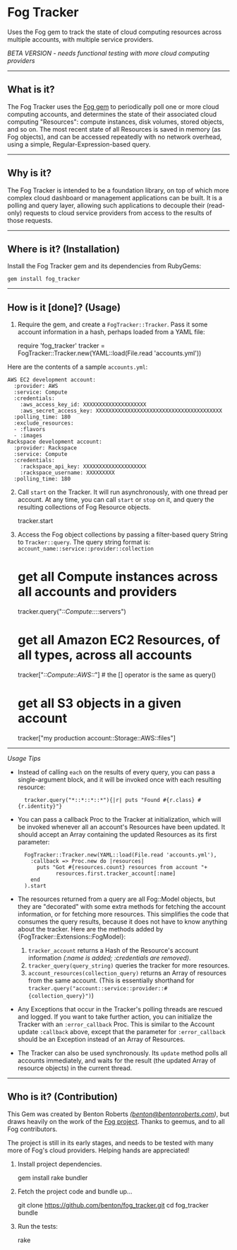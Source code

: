 Fog Tracker
================
Uses the Fog gem to track the state of cloud computing resources across multiple accounts, with multiple service providers.

  *BETA VERSION - needs functional testing with more cloud computing providers*


----------------
What is it?
----------------
The Fog Tracker uses the [Fog gem](https://github.com/fog/fog) to periodically poll one or more cloud computing accounts, and determines the state of their associated cloud computing "Resources": compute instances, disk volumes, stored objects, and so on. The most recent state of all Resources is saved in memory (as Fog objects), and can be accessed repeatedly with no network overhead, using a simple, Regular-Expression-based query.


----------------
Why is it?
----------------
The Fog Tracker is intended to be a foundation library, on top of which more complex cloud dashboard or management applications can be built. It is a polling and query layer, allowing such applications to decouple their (read-only) requests to cloud service providers from access to the results of those requests.


----------------
Where is it? (Installation)
----------------
Install the Fog Tracker gem and its dependencies from RubyGems:

    gem install fog_tracker


----------------
How is it [done]? (Usage)
----------------
1) Require the gem, and create a `FogTracker::Tracker`. Pass it some account information in a hash, perhaps loaded from a YAML file:

    require 'fog_tracker'
    tracker = FogTracker::Tracker.new(YAML::load(File.read 'accounts.yml'))

  Here are the contents of a sample `accounts.yml`:

    AWS EC2 development account:
      :provider: AWS
      :service: Compute
      :credentials:
        :aws_access_key_id: XXXXXXXXXXXXXXXXXXXX
        :aws_secret_access_key: XXXXXXXXXXXXXXXXXXXXXXXXXXXXXXXXXXXXXXXX
      :polling_time: 180
	  :exclude_resources:
	  - :flavors
	  - :images
    Rackspace development account:
      :provider: Rackspace
      :service: Compute
      :credentials:
        :rackspace_api_key: XXXXXXXXXXXXXXXXXXXX
        :rackspace_username: XXXXXXXXX
      :polling_time: 180

2) Call `start` on the Tracker. It will run asynchronously, with one thread per account. At any time, you can call `start` or `stop` on it, and query the resulting collections of Fog Resource objects.

    tracker.start

3) Access the Fog object collections by passing a filter-based query String to `Tracker::query`. The query string format is: `account_name::service::provider::collection`

    # get all Compute instances across all accounts and providers
    tracker.query("*::Compute::*::servers")

    # get all Amazon EC2 Resources, of all types, across all accounts
    tracker["*::Compute::AWS::*"]	# the [] operator is the same as query()

    # get all S3 objects in a given account
    tracker["my production account::Storage::AWS::files"]

----------------
*Usage Tips*

* Instead of calling `each` on the results of every query, you can pass a single-argument block, and it will be invoked once with each resulting resource:

        tracker.query("*::*::*::*"){|r| puts "Found #{r.class} #{r.identity}"}

* You can pass a callback Proc to the Tracker at initialization, which will be invoked whenever all an account's Resources have been updated. It should accept an Array containing the updated Resources as its first parameter:

        FogTracker::Tracker.new(YAML::load(File.read 'accounts.yml'),
          :callback => Proc.new do |resources|
          	puts "Got #{resources.count} resources from account "+
    		      resources.first.tracker_account[:name]
          end
        ).start

* The resources returned from a query are all Fog::Model objects, but they are "decorated" with some extra methods for fetching the account information, or for fetching more resources. This simplifies the code that consumes the query results, because it does not have to know anything about the tracker. Here are the methods added by {FogTracker::Extensions::FogModel}:
  1. `tracker_account` returns a Hash of the Resource's account information _(:name is added; :credentials are removed)_.
  2. `tracker_query(query_string)` queries the tracker for more resources.
  3. `account_resources(collection_query)` returns an Array of resources from the same account. (This is essentially shorthand for `tracker.query("account::service::provider::#{collection_query}")`)

* Any Exceptions that occur in the Tracker's polling threads are rescued and logged. If you want to take further action, you can initialize the Tracker with an `:error_callback` Proc. This is similar to the Account update `:callback` above, except that the parameter for `:error_callback` should be an Exception instead of an Array of Resources.

* The Tracker can also be used synchronously. Its `update` method polls all accounts immediately, and waits for the result (the updated Array of resource objects) in the current thread.

----------------
Who is it? (Contribution)
----------------
This Gem was created by Benton Roberts _(benton@bentonroberts.com)_, but draws heavily on the work of the [Fog project](http://fog.io/). Thanks to geemus, and to all Fog contributors.

The project is still in its early stages, and needs to be tested with many more of Fog's cloud providers. Helping hands are appreciated!

1) Install project dependencies.

    gem install rake bundler

2) Fetch the project code and bundle up...

    git clone https://github.com/benton/fog_tracker.git
    cd fog_tracker
    bundle

3) Run the tests:

    rake
